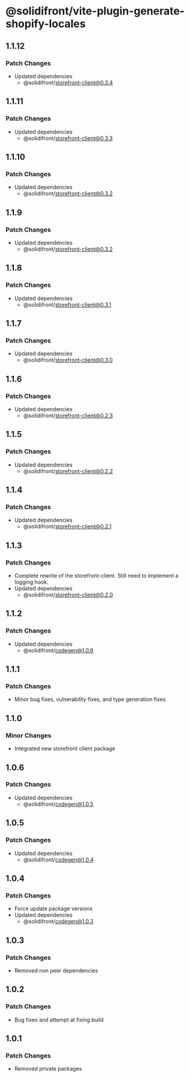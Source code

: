 # @solidifront/vite-plugin-generate-shopify-locales

## 1.1.12

### Patch Changes

- Updated dependencies
  - @solidifront/storefront-client@0.3.4

## 1.1.11

### Patch Changes

- Updated dependencies
  - @solidifront/storefront-client@0.3.3

## 1.1.10

### Patch Changes

- Updated dependencies
  - @solidifront/storefront-client@0.3.2

## 1.1.9

### Patch Changes

- Updated dependencies
  - @solidifront/storefront-client@0.3.2

## 1.1.8

### Patch Changes

- Updated dependencies
  - @solidifront/storefront-client@0.3.1

## 1.1.7

### Patch Changes

- Updated dependencies
  - @solidifront/storefront-client@0.3.0

## 1.1.6

### Patch Changes

- Updated dependencies
  - @solidifront/storefront-client@0.2.3

## 1.1.5

### Patch Changes

- Updated dependencies
  - @solidifront/storefront-client@0.2.2

## 1.1.4

### Patch Changes

- Updated dependencies
  - @solidifront/storefront-client@0.2.1

## 1.1.3

### Patch Changes

- Complete rewrite of the storefront-client. Still need to implement a logging hook.
- Updated dependencies
  - @solidifront/storefront-client@0.2.0

## 1.1.2

### Patch Changes

- Updated dependencies
  - @solidifront/codegen@1.0.6

## 1.1.1

### Patch Changes

- Minor bug fixes, vulnerability fixes, and type generation fixes

## 1.1.0

### Minor Changes

- Integrated new storefront client package

## 1.0.6

### Patch Changes

- Updated dependencies
  - @solidifront/codegen@1.0.5

## 1.0.5

### Patch Changes

- Updated dependencies
  - @solidifront/codegen@1.0.4

## 1.0.4

### Patch Changes

- Force update package versions
- Updated dependencies
  - @solidifront/codegen@1.0.3

## 1.0.3

### Patch Changes

- Removed non peer dependencies

## 1.0.2

### Patch Changes

- Bug fixes and attempt at fixing build

## 1.0.1

### Patch Changes

- Removed private packages
